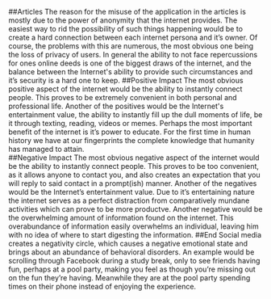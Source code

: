##Articles
The reason for the misuse of the application in the articles is mostly due to the power of anonymity that the internet provides. The easiest way to rid the possibility of such things happening would be to create a hard connection between each internet persona and it’s owner. Of course, the problems with this are numerous, the most obvious one being the loss of privacy of users. In general the ability to not face repercussions for ones online deeds is one of the biggest draws of the internet, and the balance between the Internet's ability to provide such circumstances and it’s security is a hard one to keep.
##Positive Impact
The most obvious positive aspect of the internet would be the ability to instantly connect people. This proves to be extremely convenient in both personal and professional life.
Another of the positives would be the Internet's entertainment value, the ability to instantly fill up the dull moments of life, be it through texting, reading, videos or memes.
Perhaps the most important benefit of the internet is it’s power to educate. For the first time in human history we have at our fingerprints the complete knowledge that humanity has managed to attain.  
##Negative Impact
The most obvious negative aspect of the internet would be the ability to instantly connect people. This proves to be too convenient, as it allows anyone to contact you, and also creates an expectation that you will reply to said contact in a prompt(ish) manner.
Another of the negatives would be the Internet’s entertainment value. Due to it’s entertaining nature the internet serves as a perfect distraction from comparatively mundane activities which can prove to be more productve.
Another negative would be the overwhelming amount of information found on the internet. This overabundance of information easily overwhelms an individual, leaving him with no idea of where to start digesting the information.
##End
Social media creates a negativity circle, which causes a negative emotional state and brings about an abundance of behavioral disorders. An example would be scrolling through Facebook during a study break, only to see friends having fun, perhaps at a pool party, making you feel as though you’re missing out on the fun they’re having. Meanwhile they are at the pool party spending times on their phone instead of enjoying the experience.
